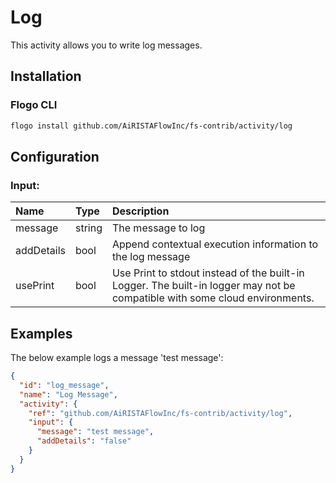 <!--
title: Log
weight: 4615
-->

# Log
This activity allows you to write log messages.

## Installation

### Flogo CLI
```bash
flogo install github.com/AiRISTAFlowInc/fs-contrib/activity/log
```

## Configuration

### Input:
| Name       | Type   | Description
|:---        | :---   | :---    
| message    | string | The message to log
| addDetails | bool   | Append contextual execution information to the log message
| usePrint   | bool   | Use Print to stdout instead of the built-in Logger. The built-in logger may not be compatible with some cloud environments. 

## Examples
The below example logs a message 'test message':

```json
{
  "id": "log_message",
  "name": "Log Message",
  "activity": {
    "ref": "github.com/AiRISTAFlowInc/fs-contrib/activity/log",
    "input": {
      "message": "test message",
      "addDetails": "false"
    }
  }
}
```